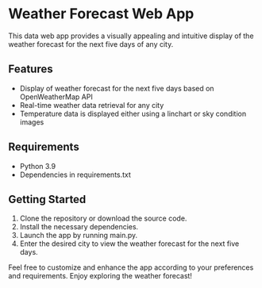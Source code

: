 # Weather Forecast Web App

This data web app provides a visually appealing and intuitive display of the weather forecast for the next five days of any city.

## Features
- Display of weather forecast for the next five days based on OpenWeatherMap API
- Real-time weather data retrieval for any city
- Temperature data is displayed either using a linchart or sky condition images

## Requirements
- Python 3.9
- Dependencies in requirements.txt

## Getting Started
1. Clone the repository or download the source code.
2. Install the necessary dependencies.
3. Launch the app by running main.py.
4. Enter the desired city to view the weather forecast for the next five days.

Feel free to customize and enhance the app according to your preferences and requirements. Enjoy exploring the weather forecast!
